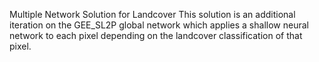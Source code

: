 Multiple Network Solution for Landcover
This solution is an additional iteration on the GEE_SL2P global network which applies a shallow neural network to each pixel depending on the landcover classification of that pixel. 

